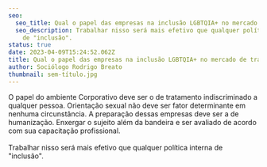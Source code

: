 ```yaml
---
seo:
  seo_title: Qual o papel das empresas na inclusão LGBTQIA+ no mercado de trabalho?
  seo_description: Trabalhar nisso será mais efetivo que qualquer política interna
    de "inclusão".
status: true
date: 2023-04-09T15:24:52.062Z
title: Qual o papel das empresas na inclusão LGBTQIA+ no mercado de trabalho?
author: Sociólogo Rodrigo Breato
thumbnail: sem-título.jpg
---
```

<!--StartFragment-->

O papel do ambiente Corporativo deve ser o de tratamento indiscriminado a qualquer pessoa. Orientação sexual não deve ser fator determinante em nenhuma circunstância. A preparação dessas empresas deve ser a de humanização. Enxergar o sujeito além da bandeira e ser avaliado de acordo com sua capacitação profissional.\
\
Trabalhar nisso será mais efetivo que qualquer política interna de "inclusão".

<!--EndFragment-->